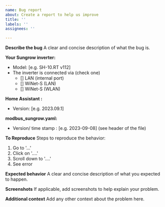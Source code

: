 ```yaml
---
name: Bug report
about: Create a report to help us improve
title: ''
labels: ''
assignees: ''

---
```


**Describe the bug**
A clear and concise description of what the bug is.


**Your Sungrow inverter:**
 - Model: [e.g. SH-10.RT v112]
 - The inverter is connected via (check one)
   - [] LAN (internal port)
   - [] WiNet-S (LAN)
   - [] WiNet-S (WLAN)

**Home Assistant :**
 - Version: [e.g. 2023.09.1]

**modbus_sungrow.yaml:**
 - Version/ time stamp : [e.g. 2023-09-08] (see header of the file)


**To Reproduce**
Steps to reproduce the behavior:
1. Go to '...'
2. Click on '....'
3. Scroll down to '....'
4. See error

**Expected behavior**
A clear and concise description of what you expected to happen.

**Screenshots**
If applicable, add screenshots to help explain your problem.

**Additional context**
Add any other context about the problem here.
